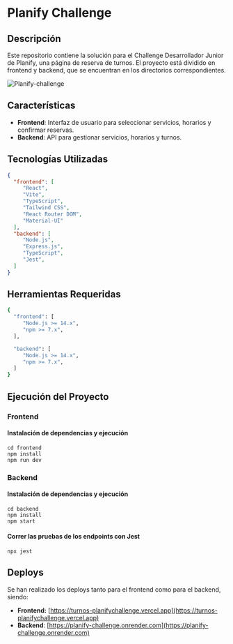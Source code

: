# Planify Challenge

## Descripción

Este repositorio contiene la solución para el Challenge Desarrollador Junior de Planify, una página de reserva de turnos. El proyecto está dividido en frontend y backend, que se encuentran en los directorios correspondientes.

![Planify-challenge](https://socialify.git.ci/Agus2309/Planify-challenge/image?font=KoHo&language=1&name=1&owner=1&pattern=Signal&theme=Dark)

## Características
* **Frontend**: Interfaz de usuario para seleccionar servicios, horarios y confirmar reservas.
* **Backend**: API para gestionar servicios, horarios y turnos.

## Tecnologías Utilizadas

```json
{
  "frontend": [
     "React",
     "Vite", 
     "TypeScript",
     "Tailwind CSS",
     "React Router DOM", 
     "Material-UI"
  ],
  "backend": [
     "Node.js", 
     "Express.js",
     "TypeScript",
     "Jest",
  ]
}
```

## Herramientas Requeridas

```bash
{
  "frontend": [
     "Node.js >= 14.x",
     "npm >= 7.x",
  ],

  "backend": [
     "Node.js >= 14.x",
     "npm >= 7.x",
  ]
}
```

## Ejecución del Proyecto

### Frontend

#### Instalación de dependencias y ejecución

```console
cd frontend 
npm install
npm run dev
```

### Backend

#### Instalación de dependencias y ejecución

```console
cd backend 
npm install
npm start
```
#### Correr las pruebas de los endpoints con Jest

```console
npx jest
```

## Deploys

Se han realizado los deploys tanto para el frontend como para el backend, siendo:

* **Frontend:** [https://turnos-planifychallenge.vercel.app](https://turnos-planifychallenge.vercel.app)
* **Backend**: [https://planify-challenge.onrender.com](https://planify-challenge.onrender.com)
